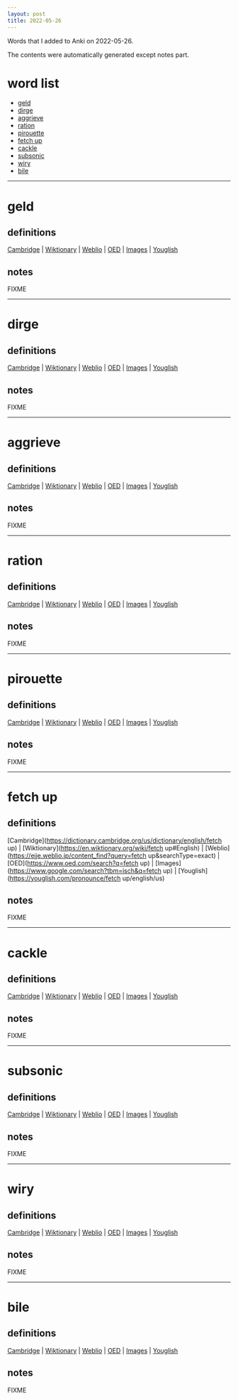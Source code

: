 ```yaml
---
layout: post
title: 2022-05-26
---
```


Words that I added to Anki on 2022-05-26.

The contents were automatically generated except notes part.
# word list
- [geld](#geld)
- [dirge](#dirge)
- [aggrieve](#aggrieve)
- [ration](#ration)
- [pirouette](#pirouette)
- [fetch up](#fetch-up)
- [cackle](#cackle)
- [subsonic](#subsonic)
- [wiry](#wiry)
- [bile](#bile)

---

# geld
## definitions
[Cambridge](https://dictionary.cambridge.org/us/dictionary/english/geld)
|
[Wiktionary](https://en.wiktionary.org/wiki/geld#English)
|
[Weblio](https://ejje.weblio.jp/content_find?query=geld&searchType=exact)
|
[OED](https://www.oed.com/search?q=geld)
|
[Images](https://www.google.com/search?tbm=isch&q=geld)
|
[Youglish](https://youglish.com/pronounce/geld/english/us)

## notes
FIXME

---

# dirge
## definitions
[Cambridge](https://dictionary.cambridge.org/us/dictionary/english/dirge)
|
[Wiktionary](https://en.wiktionary.org/wiki/dirge#English)
|
[Weblio](https://ejje.weblio.jp/content_find?query=dirge&searchType=exact)
|
[OED](https://www.oed.com/search?q=dirge)
|
[Images](https://www.google.com/search?tbm=isch&q=dirge)
|
[Youglish](https://youglish.com/pronounce/dirge/english/us)

## notes
FIXME

---

# aggrieve
## definitions
[Cambridge](https://dictionary.cambridge.org/us/dictionary/english/aggrieve)
|
[Wiktionary](https://en.wiktionary.org/wiki/aggrieve#English)
|
[Weblio](https://ejje.weblio.jp/content_find?query=aggrieve&searchType=exact)
|
[OED](https://www.oed.com/search?q=aggrieve)
|
[Images](https://www.google.com/search?tbm=isch&q=aggrieve)
|
[Youglish](https://youglish.com/pronounce/aggrieve/english/us)

## notes
FIXME

---

# ration
## definitions
[Cambridge](https://dictionary.cambridge.org/us/dictionary/english/ration)
|
[Wiktionary](https://en.wiktionary.org/wiki/ration#English)
|
[Weblio](https://ejje.weblio.jp/content_find?query=ration&searchType=exact)
|
[OED](https://www.oed.com/search?q=ration)
|
[Images](https://www.google.com/search?tbm=isch&q=ration)
|
[Youglish](https://youglish.com/pronounce/ration/english/us)

## notes
FIXME

---

# pirouette
## definitions
[Cambridge](https://dictionary.cambridge.org/us/dictionary/english/pirouette)
|
[Wiktionary](https://en.wiktionary.org/wiki/pirouette#English)
|
[Weblio](https://ejje.weblio.jp/content_find?query=pirouette&searchType=exact)
|
[OED](https://www.oed.com/search?q=pirouette)
|
[Images](https://www.google.com/search?tbm=isch&q=pirouette)
|
[Youglish](https://youglish.com/pronounce/pirouette/english/us)

## notes
FIXME

---

# fetch up
## definitions
[Cambridge](https://dictionary.cambridge.org/us/dictionary/english/fetch up)
|
[Wiktionary](https://en.wiktionary.org/wiki/fetch up#English)
|
[Weblio](https://ejje.weblio.jp/content_find?query=fetch up&searchType=exact)
|
[OED](https://www.oed.com/search?q=fetch up)
|
[Images](https://www.google.com/search?tbm=isch&q=fetch up)
|
[Youglish](https://youglish.com/pronounce/fetch up/english/us)

## notes
FIXME

---

# cackle
## definitions
[Cambridge](https://dictionary.cambridge.org/us/dictionary/english/cackle)
|
[Wiktionary](https://en.wiktionary.org/wiki/cackle#English)
|
[Weblio](https://ejje.weblio.jp/content_find?query=cackle&searchType=exact)
|
[OED](https://www.oed.com/search?q=cackle)
|
[Images](https://www.google.com/search?tbm=isch&q=cackle)
|
[Youglish](https://youglish.com/pronounce/cackle/english/us)

## notes
FIXME

---

# subsonic
## definitions
[Cambridge](https://dictionary.cambridge.org/us/dictionary/english/subsonic)
|
[Wiktionary](https://en.wiktionary.org/wiki/subsonic#English)
|
[Weblio](https://ejje.weblio.jp/content_find?query=subsonic&searchType=exact)
|
[OED](https://www.oed.com/search?q=subsonic)
|
[Images](https://www.google.com/search?tbm=isch&q=subsonic)
|
[Youglish](https://youglish.com/pronounce/subsonic/english/us)

## notes
FIXME

---

# wiry
## definitions
[Cambridge](https://dictionary.cambridge.org/us/dictionary/english/wiry)
|
[Wiktionary](https://en.wiktionary.org/wiki/wiry#English)
|
[Weblio](https://ejje.weblio.jp/content_find?query=wiry&searchType=exact)
|
[OED](https://www.oed.com/search?q=wiry)
|
[Images](https://www.google.com/search?tbm=isch&q=wiry)
|
[Youglish](https://youglish.com/pronounce/wiry/english/us)

## notes
FIXME

---

# bile
## definitions
[Cambridge](https://dictionary.cambridge.org/us/dictionary/english/bile)
|
[Wiktionary](https://en.wiktionary.org/wiki/bile#English)
|
[Weblio](https://ejje.weblio.jp/content_find?query=bile&searchType=exact)
|
[OED](https://www.oed.com/search?q=bile)
|
[Images](https://www.google.com/search?tbm=isch&q=bile)
|
[Youglish](https://youglish.com/pronounce/bile/english/us)

## notes
FIXME

